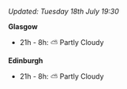*Updated: Tuesday 18th July 19:30*

**Glasgow**

* 21h - 8h: :partly_sunny: Partly Cloudy

**Edinburgh**

* 21h - 8h: :partly_sunny: Partly Cloudy
